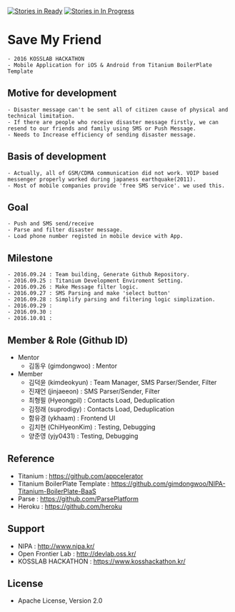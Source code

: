 [![Stories in Ready](https://badge.waffle.io/kosslab-kr/Titanium-SaveMyFriend.png?label=ready&title=Ready)](https://waffle.io/kosslab-kr/Titanium-SaveMyFriend)
[![Stories in In Progress](https://badge.waffle.io/kosslab-kr/Titanium-SaveMyFriend.png?label=in%20progress&title=In%20Progress)](https://waffle.io/kosslab-kr/Titanium-SaveMyFriend)

# Save My Friend
	- 2016 KOSSLAB HACKATHON
	- Mobile Application for iOS & Android from Titanium BoilerPlate Template

## Motive for development
	- Disaster message can't be sent all of citizen cause of physical and technical limitation.
	- If there are people who receive disaster message firstly, we can resend to our friends and family using SMS or Push Message.
	- Needs to Increase efficiency of sending disaster message.

## Basis of development
	- Actually, all of GSM/CDMA communication did not work. VOIP based messenger properly worked during japaness earthquake(2011).
	- Most of mobile companies provide 'free SMS service'. we used this.

## Goal
	- Push and SMS send/receive
	- Parse and filter disaster message.
	- Load phone number registed in mobile device with App.
	
## Milestone
	- 2016.09.24 : Team building, Generate Github Repository.
	- 2016.09.25 : Titanium Development Enviroment Setting.
	- 2016.09.26 : Make Message filter logic.
	- 2016.09.27 : SMS Parsing and make 'select button'
	- 2016.09.28 : Simplify parsing and filtering logic simplization. 
	- 2016.09.29 : 
	- 2016.09.30 :
	- 2016.10.01 : 

## Member & Role (Github ID)

- Mentor
	- 김동우 (gimdongwoo) : Mentor
- Member
	- 김덕윤 (kimdeokyun) : Team Manager, SMS Parser/Sender, Filter
	- 진재언 (jinjaeeon) : SMS Parser/Sender, Filter
	- 최형필 (Hyeongpil) : Contacts Load, Deduplication
	- 김정래 (suprodigy) : Contacts Load, Deduplication
	- 함유경 (ykhaam) : Frontend UI
	- 김치현 (ChiHyeonKim) : Testing, Debugging
	- 양준영 (yjy0431) : Testing, Debugging

## Reference
- Titanium : https://github.com/appcelerator
- Titanium BoilerPlate Template : https://github.com/gimdongwoo/NIPA-Titanium-BoilerPlate-BaaS
- Parse : https://github.com/ParsePlatform
- Heroku : https://github.com/heroku

## Support
- NIPA : http://www.nipa.kr/
- Open Frontier Lab : http://devlab.oss.kr/
- KOSSLAB HACKATHON : https://www.kosshackathon.kr/

## License
- Apache License, Version 2.0
